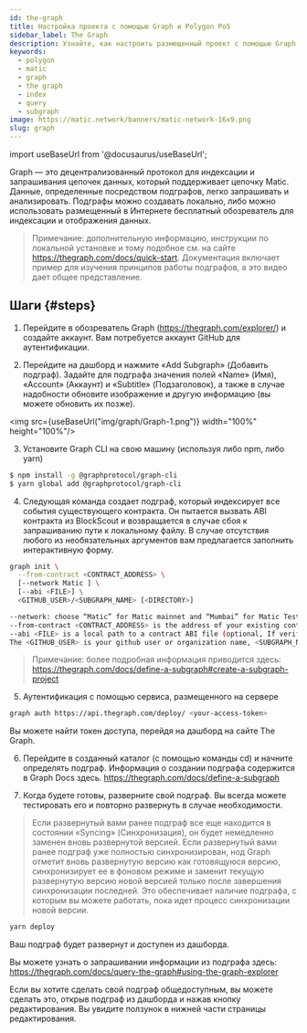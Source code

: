 ```yaml
---
id: the-graph
title: Настройка проекта с помощью Graph и Polygon PoS
sidebar_label: The Graph
description: Узнайте, как настроить размещенный проект с помощью Graph и Polygon.
keywords:
  - polygon
  - matic
  - graph
  - the graph
  - index
  - query
  - subgraph
image: https://matic.network/banners/matic-network-16x9.png
slug: graph
---
```


import useBaseUrl from '@docusaurus/useBaseUrl';

Graph — это децентрализованный протокол для индексации и запрашивания цепочек данных, который поддерживает цепочку Matic. Данные, определенные посредством подграфов, легко запрашивать и анализировать. Подграфы можно создавать локально, либо можно использовать размещенный в Интернете бесплатный обозреватель для индексации и отображения данных.

> Примечание: дополнительную информацию, инструкции по локальной установке и тому подобное см. на сайте https://thegraph.com/docs/quick-start. Документация включает пример для изучения принципов работы подграфов, а это видео дает общее представление.

## Шаги {#steps}

1. Перейдите в обозреватель Graph (https://thegraph.com/explorer/) и создайте аккаунт. Вам потребуется аккаунт GitHub для аутентификации.

2. Перейдите на дашборд и нажмите «Add Subgraph» (Добавить подграф). Задайте для подграфа значения полей «Name» (Имя), «Account» (Аккаунт) и «Subtitle» (Подзаголовок), а также в случае надобности обновите изображение и другую информацию (вы можете обновить их позже).

<img src={useBaseUrl("img/graph/Graph-1.png")} width="100%" height="100%"/>


3. Установите Graph CLI на свою машину (используя либо npm, либо yarn)

```bash
$ npm install -g @graphprotocol/graph-cli
$ yarn global add @graphprotocol/graph-cli
```

4. Следующая команда создает подграф, который индексирует все события существующего контракта. Он пытается вызвать ABI контракта из BlockScout и возвращается в случае сбоя к запрашиванию пути к локальному файлу. В случае отсутствия любого из необязательных аргументов вам предлагается заполнить интерактивную форму.

```bash
graph init \
  --from-contract <CONTRACT_ADDRESS> \
  [--network Matic ] \
  [--abi <FILE>] \
  <GITHUB_USER>/<SUBGRAPH_NAME> [<DIRECTORY>]

--network: choose “Matic” for Matic mainnet and “Mumbai” for Matic Testnet.
--from-contract <CONTRACT_ADDRESS> is the address of your existing contract which you have deployed on the Matic network: Testnet or Mainnet.
--abi <FILE> is a local path to a contract ABI file (optional, If verified in BlockScout, the graph will grab the ABI, otherwise you will need to manually add the ABI. You can save the abi from BlockScout or by running truffle compile or solc on a public project.)
The <GITHUB_USER> is your github user or organization name, <SUBGRAPH_NAME> is the name for your subgraph, and <DIRECTORY> is the optional name of the directory where graph init will put the example subgraph manifest.
```

> Примечание: более подробная информация приводится здесь: https://thegraph.com/docs/define-a-subgraph#create-a-subgraph-project

5. Аутентификация с помощью сервиса, размещенного на сервере

```bash
graph auth https://api.thegraph.com/deploy/ <your-access-token>
```
Вы можете найти токен доступа, перейдя на дашборд на сайте The Graph.

6. Перейдите в созданный каталог (с помощью команды cd) и начните определять подграф. Информация о создании подграфа содержится в Graph Docs здесь. https://thegraph.com/docs/define-a-subgraph

7. Когда будете готовы, разверните свой подграф. Вы всегда можете тестировать его и повторно развернуть в случае необходимости.

> Если развернутый вами ранее подграф все еще находится в состоянии «Syncing» (Синхронизация), он будет немедленно заменен вновь развернутой версией. Если развернутый вами ранее подграф уже полностью синхронизирован, нод Graph отметит вновь развернутую версию как готовящуюся версию, синхронизирует ее в фоновом режиме и заменит текущую развернутую версию новой версией только после завершения синхронизации последней. Это обеспечивает наличие подграфа, с которым вы можете работать, пока идет процесс синхронизации новой версии.

```bash
yarn deploy
```

Ваш подграф будет развернут и доступен из дашборда.

Вы можете узнать о запрашивании информации из подграфа здесь: https://thegraph.com/docs/query-the-graph#using-the-graph-explorer

Если вы хотите сделать свой подграф общедоступным, вы можете сделать это, открыв подграф из дашборда и нажав кнопку редактирования. Вы увидите ползунок в нижней части страницы редактирования.
